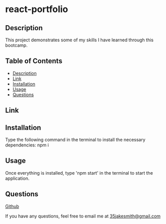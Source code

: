 # react-portfolio
    
   ## Description
    
   This project demonstrates some of my skills I have learned through this bootcamp.
    
   ## Table of Contents
   * [Description](#description)
   * [Link](#link)
   * [Installation](#installation)
   * [Usage](#usage)
   * [Questions](questions)


   ## Link
    
   ## Installation
    
   Type the following command in the terminal to install the necessary dependencies: npm i
    
   ## Usage
    
   Once everything is installed, type 'npm start' in the terminal to start the application.
    
   ## Questions
    
   [Github](https://github.com/35jakesmith)
    
   If you have any questions, feel free to email me at [35jakesmith@gmail.com](mailto:35jakesmith@gmail.com)
